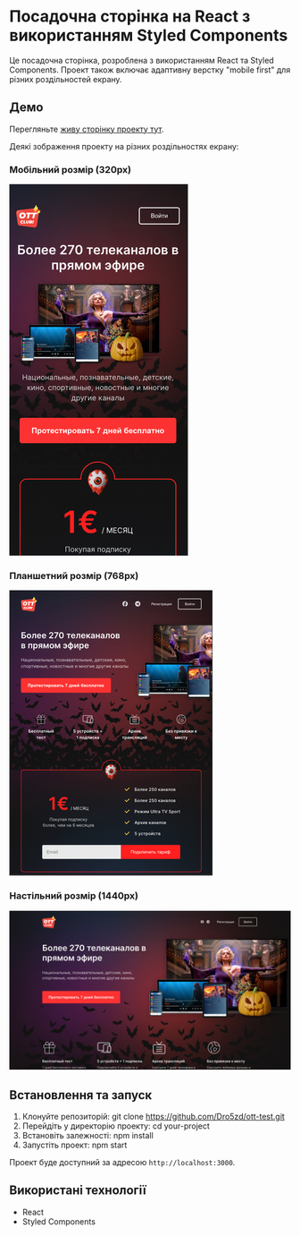 # Посадочна сторінка на React з використанням Styled Components

Це посадочна сторінка, розроблена з використанням React та Styled Components. Проект також включає адаптивну верстку "mobile first" для різних роздільностей екрану.

## Демо

Перегляньте [живу сторінку проекту тут](https://ott-app-test.netlify.app/).

Деякі зображення проекту на різних роздільностях екрану:

### Мобільний розмір (320px)

![Мобільний розмір](screenshots/mobile.png)

### Планшетний розмір (768px)

![Планшетний розмір](screenshots/tablet.png)

### Настільний розмір (1440px)

![Настільний розмір](screenshots/desktop.png)

## Встановлення та запуск

1. Клонуйте репозиторій:
   git clone https://github.com/Dro5zd/ott-test.git
2. Перейдіть у директорію проекту: cd your-project
3. Встановіть залежності: npm install
4. Запустіть проект: npm start


Проект буде доступний за адресою `http://localhost:3000`.

## Використані технології

- React
- Styled Components






